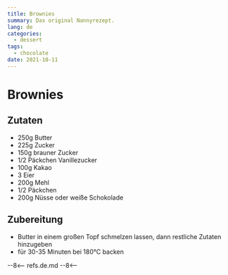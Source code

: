 ```yaml
---
title: Brownies
summary: Das original Nannyrezept.
lang: de
categories:
  - dessert
tags:
  - chocolate
date: 2021-10-11
---
```


# Brownies

<!-- more -->

## Zutaten

* 250g Butter
* 225g Zucker
* 150g brauner Zucker
* 1/2 Päckchen Vanillezucker
* 100g Kakao
* 3 Eier
* 200g Mehl
* 1/2 Päckchen
* 200g Nüsse oder weiße Schokolade

## Zubereitung

* Butter in einem großen Topf schmelzen lassen, dann restliche Zutaten hinzugeben
* für 30-35 Minuten bei 180°C backen

--8<--
refs.de.md
--8<--

